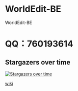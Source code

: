 # WorldEdit-BE
WorldEdit-BE

# QQ：760193614

## Stargazers over time

[![Stargazers over time](https://starchart.cc/OEOTYAN/WorldEdit-BE.svg?variant=adaptive)](https://starchart.cc/OEOTYAN/WorldEdit-BE)

[wiki](https://oeotyan.github.io/we-be-wiki/)
